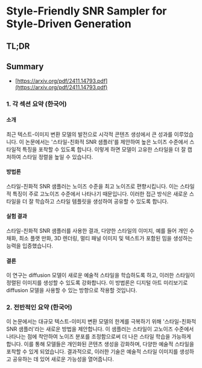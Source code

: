 # Style-Friendly SNR Sampler for Style-Driven Generation
## TL;DR
## Summary
- [https://arxiv.org/pdf/2411.14793.pdf](https://arxiv.org/pdf/2411.14793.pdf)

### 1. 각 섹션 요약 (한국어)

#### 소개
최근 텍스트-이미지 변환 모델의 발전으로 시각적 콘텐츠 생성에서 큰 성과를 이루었습니다. 이 논문에서는 '스타일-친화적 SNR 샘플러'를 제안하여 높은 노이즈 수준에서 스타일적 특징을 포착할 수 있도록 합니다. 이렇게 하면 모델이 고유한 스타일을 더 잘 캡처하여 스타일 정렬을 높일 수 있습니다.

#### 방법론
스타일-친화적 SNR 샘플러는 노이즈 수준을 최고 노이즈로 편향시킵니다. 이는 스타일적 특징이 주로 고노이즈 수준에서 나타나기 때문입니다. 이러한 접근 방식은 새로운 스타일을 더 잘 학습하고 스타일 템플릿을 생성하여 공유할 수 있도록 합니다.

#### 실험 결과
스타일-친화적 SNR 샘플러를 사용한 결과, 다양한 스타일의 이미지, 예를 들어 개인 수채화, 최소 플랫 만화, 3D 렌더링, 멀티 패널 이미지 및 텍스트가 포함된 밈을 생성하는 능력을 입증했습니다.

#### 결론
이 연구는 diffusion 모델이 새로운 예술적 스타일을 학습하도록 하고, 이러한 스타일이 정렬된 이미지를 생성할 수 있도록 강화합니다. 이 방법론은 디지털 아트 미리보기로 diffusion 모델을 사용할 수 있는 방향으로 작용할 것입니다.

### 2. 전반적인 요약 (한국어)

이 논문에서는 대규모 텍스트-이미지 변환 모델의 한계를 극복하기 위해 '스타일-친화적 SNR 샘플러'라는 새로운 방법을 제안합니다. 이 샘플러는 스타일이 고노이즈 수준에서 나타나는 점에 착안하여 노이즈 분포를 조정함으로써 더 나은 스타일 학습을 가능하게 합니다. 이를 통해 모델들은 개인화된 콘텐츠 생성을 강화하며, 다양한 예술적 스타일을 포착할 수 있게 되었습니다. 결과적으로, 이러한 기술은 예술적 스타일 이미지를 생성하고 공유하는 데 있어 새로운 가능성을 열어줍니다.